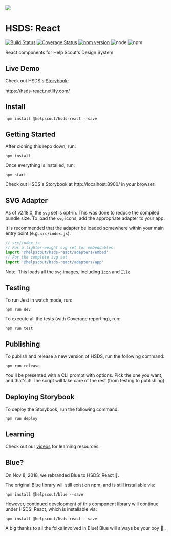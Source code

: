 ![](https://ddwva799xzrph.cloudfront.net/items/110k3c0l3v183J3J0g2I/hsds-logo-readme.png)

# HSDS: React

[![Build Status](https://travis-ci.org/helpscout/hsds-react.svg?branch=master)](https://travis-ci.org/helpscout/hsds-react) [![Coverage Status](https://coveralls.io/repos/github/helpscout/hsds-react/badge.svg?branch=master)](https://coveralls.io/github/helpscout/hsds-react?branch=master) [![npm version](https://badge.fury.io/js/%40helpscout%2Fhsds-react.svg)](https://badge.fury.io/js/%40helpscout%2Fhsds-react) ![node](https://img.shields.io/badge/node-8.11.3-blue.svg) ![npm](https://img.shields.io/badge/npm-6.4.1-blue.svg)

React components for Help Scout's Design System

## Live Demo

Check out HSDS's [Storybook](https://hsds-react.netlify.com/):

https://hsds-react.netlify.com/

## Install

```
npm install @helpscout/hsds-react --save
```

## Getting Started

After cloning this repo down, run:

```
npm install
```

Once everything is installed, run:

```
npm start
```

Check out HSDS's Storybook at http://localhost:8900/ in your browser!

## SVG Adapter

As of v2.18.0, the `svg` set is opt-in. This was done to reduce the compiled bundle size. To load the `svg` icons, add the appropriate adapter to your app.

It is recommended that the adapter be loaded somewhere within your main entry point (e.g. `src/index.js`).

```js
// src/index.js
// For a lighter-weight svg set for embeddables
import '@helpscout/hsds-react/adapters/embed'
// For the complete svg set
import '@helpscout/hsds-react/adapters/app'
```

Note: This loads all the `svg` images, including [`Icon`](../../components/Icon) and [`Illo`](../../components/Illo).

## Testing

To run Jest in watch mode, run:

```
npm run dev
```

To execute all the tests (with Coverage reporting), run:

```
npm run test
```

## Publishing

To publish and release a new version of HSDS, run the following command:

```
npm run release
```

You'll be presented with a CLI prompt with options.
Pick the one you want, and that's it! The script will take care of the rest (from testing to publishing).

## Deploying Storybook

To deploy the Storybook, run the following command:

```
npm run deploy
```

## Learning

Check out our [videos](./VIDEOS.md) for learning resources.

## Blue?

On Nov 8, 2018, we rebranded Blue to HSDS: React :tada:.

The original [Blue](https://www.npmjs.com/package/@helpscout/blue) library will still exist on npm, and is still installable via:

```
npm install @helpscout/blue --save
```

However, continued development of this component library will continue under HSDS: React, which is installable via:

```
npm install @helpscout/hsds-react --save
```

A big thanks to all the folks involved in Blue! Blue will always be your boy :blue_heart: .
